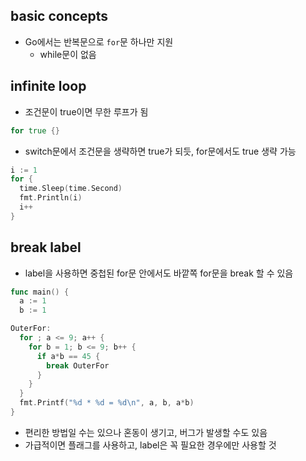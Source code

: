 ## basic concepts

- Go에서는 반복문으로 `for`문 하나만 지원
  - while문이 없음

## infinite loop

- 조건문이 true이면 무한 루프가 됨

```go
for true {}
```

- switch문에서 조건문을 생략하면 true가 되듯, for문에서도 true 생략 가능

```go
i := 1
for {
  time.Sleep(time.Second)
  fmt.Println(i)
  i++
}
```

## break label

- label을 사용하면 중첩된 for문 안에서도 바깥쪽 for문을 break 할 수 있음

```go
func main() {
  a := 1
  b := 1

OuterFor:
  for ; a <= 9; a++ {
    for b = 1; b <= 9; b++ {
      if a*b == 45 {
        break OuterFor
      }
    }
  }
  fmt.Printf("%d * %d = %d\n", a, b, a*b)
}
```

- 편리한 방법일 수는 있으나 혼동이 생기고, 버그가 발생할 수도 있음
- 가급적이면 플래그를 사용하고, label은 꼭 필요한 경우에만 사용할 것
